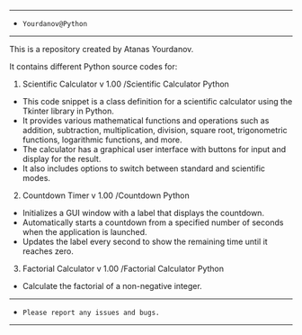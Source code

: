 *****************************
*     Yourdanov@Python		
*****************************

This is a repository created by Atanas Yourdanov.

It contains different Python source codes for:

1. Scientific Calculator v 1.00 /Scientific Calculator Python

- This code snippet is a class definition for a scientific calculator using the Tkinter library in Python.
- It provides various mathematical functions and operations such as addition, subtraction, multiplication, division, square root, trigonometric functions, logarithmic functions, and more.
- The calculator has a graphical user interface with buttons for input and display for the result.
- It also includes options to switch between standard and scientific modes.

2. Countdown Timer v 1.00 /Countdown Python

- Initializes a GUI window with a label that displays the countdown.
- Automatically starts a countdown from a specified number of seconds when the application is launched.
- Updates the label every second to show the remaining time until it reaches zero.

3. Factorial Calculator v 1.00 /Factorial Calculator Python

- Calculate the factorial of a non-negative integer.

**********************************************
*     Please report any issues and bugs.	 
**********************************************	